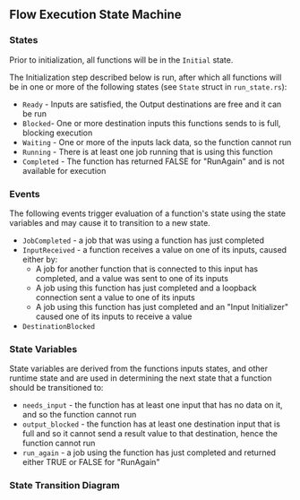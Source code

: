 ## Flow Execution State Machine

### States
Prior to initialization, all functions will be in the `Initial` state.

The Initialization step described below is run, after which all functions will be in one or more of the
following states (see `State` struct in `run_state.rs`):
- `Ready` - Inputs are satisfied, the Output destinations are free and it can be run
- `Blocked`- One or more destination inputs this functions sends to is full, blocking execution
- `Waiting` - One or more of the inputs lack data, so the function cannot run
- `Running` - There is at least one job running that is using this function
- `Completed` - The function has returned FALSE for "RunAgain" and is not available for execution

### Events
The following events trigger evaluation of a function's state using the state variables and may cause it to transition 
to a new state.
- `JobCompleted` - a job that was using a function has just completed
- `InputReceived` - a function receives a value on one of its inputs, caused either by:
  - A job for another function that is connected to this input has completed, and a value was sent to one of its inputs
  - A job using this function has just completed and a loopback connection sent a value to one of its inputs
  - A job using this function has just completed and an "Input Initializer" caused one of its inputs to receive a value
- `DestinationBlocked`

### State Variables 
State variables are derived from the functions inputs states, and other runtime state and are used in determining
the next state that a function should be transitioned to:
- `needs_input` - the function has at least one input that has no data on it, and so the function cannot run
- `output_blocked` - the function has at least one destination input that is full and so it cannot send a result 
  value to that destination, hence the function cannot run
- `run_again` - a job using the function has just completed and returned either TRUE or FALSE for "RunAgain"

### State Transition Diagram